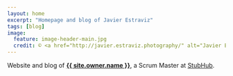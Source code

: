 ```yaml
---
layout: home
excerpt: "Homepage and blog of Javier Estraviz"
tags: [blog]
image:
  feature: image-header-main.jpg
  credit: © <a href="http://javier.estraviz.photography/" alt="Javier Estraviz Photography" target="_blank"><span class="glossary">Javier Estraviz Photography</span></a>, 2011
---
```


Website and blog of <strong><a href="http://linkedin.com/in/{{ author.linkedin }}" target="_blank" class="active">{{ site.owner.name }}</a></strong>, a Scrum Master at <span class="glossary"><a href="http://stubhub.com/" target="_blank" class="tooltip-top" data-tooltip="{{site.data.glossary.an_ebay_co}}">StubHub</a></span>.
<br /><br />

